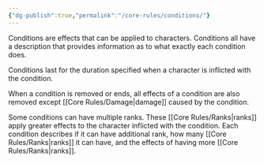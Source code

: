```yaml
---
{"dg-publish":true,"permalink":"/core-rules/conditions/"}
---
```


Conditions are effects that can be applied to characters. Conditions all have a description that provides information as to what exactly each condition does.

Conditions last for the duration specified when a character is inflicted with the condition.

When a condition is removed or ends, all effects of a condition are also removed except [[Core Rules/Damage\|damage]] caused by the condition.

Some conditions can have multiple ranks. These [[Core Rules/Ranks\|ranks]] apply greater effects to the character inflicted with the condition. Each condition describes if it can have additional rank, how many [[Core Rules/Ranks\|ranks]] it can have, and the effects of having more [[Core Rules/Ranks\|ranks]].